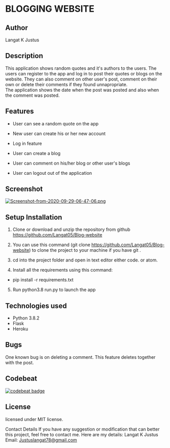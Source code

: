 # BLOGGING WEBSITE

## Author

Langat K Justus

## Description

This application shows random quotes and it's authors to the users. The users can register to the app and log in to post their quotes or blogs on the website. They can also comment on other user's post, comment on their own or delete their comments if they found unnapropriate.   
The application shows the date when the post was posted and also when the comment was posted.

## Features

- User can see a random quote on the app

- New user can create his or her new account

- Log in feature

- User can create a blog

- User can comment on his/her blog or other user's blogs

- User can logout out of the application

## Screenshot
[![Screenshot-from-2020-09-29-06-47-06.png](https://i.postimg.cc/MZ1J7Vnr/Screenshot-from-2020-09-29-06-47-06.png)](https://postimg.cc/Lh4WRqBz)

## Setup Installation

1. Clone or download and unzip the repository from github https://github.com/Langat05/Blog-website

2. You can use this command (git clone https://github.com/Langat05/Blog-website) to clone the project to your machine if you have git .

3. cd into the project folder and open in text editor either code. or atom.

4. Install all the requirements using this command:

  - pip install -r requirements.txt

5. Run python3.8 run.py to launch the app

## Technologies used

- Python 3.8.2
- Flask
- Heroku

## Bugs

One known bug is on deleting a comment. This feature deletes together with the post.

## Codebeat

[![codebeat badge](https://codebeat.co/badges/ae1e1d11-e9c8-4a0f-aebb-06a59036564a)](https://codebeat.co/projects/github-com-langat05-blog-website-master)


## License

licensed under MIT license.

Contact Details
If you have any suggestion or modification that can better this project, feel free to contact me. Here are my details: Langat K Justus Email: Justuslangat78@gmail.com